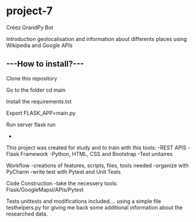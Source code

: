 # project-7
Créez GrandPy Bot

Introduction
geolocalisation and information about differents places using Wikipedia and Google APIs

---How to install?---
-
Clone this repository

Go to  the folder cd main

Install the requirements.txt

Export FLASK_APP=main.py

Run server flask run

-
This project was created for study and to train with this tools:
-REST APIS
-Flask Framework
-Python, HTML, CSS and Bootstrap
-Test unitaires

Workflow
-creations of features, scripts, files, tools needed
-organize with PyCharm
-write test with Pytest and Unit Tests

Code Construction
-take the necessery tools: Flask/GoogleMapsl/APIs/Pytest

Tests unittests and modifications included....
using a simple file testhelpers.py for giving me back some additional information about the researched data.
